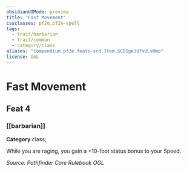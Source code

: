 ```yaml
---
obsidianUIMode: preview
title: "Fast Movement"
cssclasses: pf2e,pf2e-spell
tags:
  - trait/barbarian
  - trait/common
  - category/class
aliases: "Compendium.pf2e.feats-srd.Item.SCDSgeJU7vULvHmo"
license: OGL
---
```

# Fast Movement
## Feat 4
### [[barbarian]]

**Category** class; 




While you are raging, you gain a +10-foot status bonus to your Speed.

*Source: Pathfinder Core Rulebook*
*OGL*